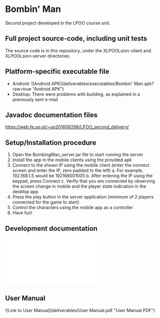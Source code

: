 # Bombin' Man
Second project developed in the LPOO course unit.

## Full project source-code, including unit tests
The source code is in this repository, under the XLPOOLsion-client and XLPOOLsion-server directories.

## Platform-specific executable file
* Android: ![Android APK](deliverables/executables/Bombin' Man.apk?raw=true "Android APK")
* Desktop: There were problems with building, as explained in a previously sent e-mail

## Javadoc documentation files
https://web.fe.up.pt/~up201606298/LPOO_second_delivery/

## Setup/Installation procedure
1. Open the BombingMan_server.jar file to start running the server
2. Install the app in the mobile clients using the provided apk
3. Connect to the shown IP using the mobile client (enter the connect screen and enter the IP, zero padded to the left)
	a. For example, 192.168.1.5 would be 192168001005
	b. After entering the IP using the keypad, press Connect
	c. Verify that you are connected by observing the screen change in mobile and the player state indication in the desktop app
4. Press the play button in the server application (minimum of 2 players connected for the game to start)
5. Control the characters using the mobile app as a controller
6. Have fun!

## Development documentation
![Link to Development Documentation](deliverables/Development_Documentation.pdf "Development Documentation")

## User Manual
![Link to User Manual](deliverables/User Manual.pdf "User Manual PDF")